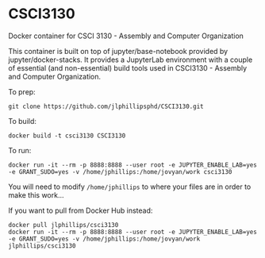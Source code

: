 # CSCI3130
Docker container for CSCI 3130 - Assembly and Computer Organization

This container is built on top of jupyter/base-notebook provided by jupyter/docker-stacks. It provides a JupyterLab environment with a couple of essential (and non-essential) build tools used in CSCI3130 - Assembly and Computer Organization.

To prep:
```
git clone https://github.com/jlphillipsphd/CSCI3130.git
```
 
To build:
```
docker build -t csci3130 CSCI3130
```

To run:
```
docker run -it --rm -p 8888:8888 --user root -e JUPYTER_ENABLE_LAB=yes -e GRANT_SUDO=yes -v /home/jphillips:/home/jovyan/work csci3130
```

You will need to modify `/home/jphillips` to where your files are in order to make this work...

If you want to pull from Docker Hub instead:
```
docker pull jlphillips/csci3130
docker run -it --rm -p 8888:8888 --user root -e JUPYTER_ENABLE_LAB=yes -e GRANT_SUDO=yes -v /home/jphillips:/home/jovyan/work jlphillips/csci3130
```

